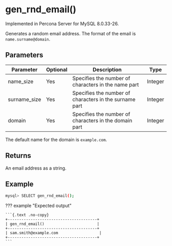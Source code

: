 # gen_rnd_email()

Implemented in Percona Server for MySQL 8.0.33-26.

Generates a random email address. The format of the email is `name.surname@domain`. 

## Parameters

| Parameter | Optional | Description | Type |
| --- | --- | --- | --- |
| name_size | Yes | Specifies the number of characters in the name part | Integer |
| surname_size | Yes | Specifies the number of characters in the surname part | Integer |
| domain | Yes | Specifies the number of characters in the domain part | Integer |

The default name for the domain is `example.com`.

## Returns

An email address as a string.

## Example

```{.bash data-prompt="mysql>"}
mysql> SELECT gen_rnd_email();
```

??? example "Expected output"

    ```{.text .no-copy}
    +---------------------------------------+
    | gen_rnd_email()                       |
    +---------------------------------------+
    | sam.smith@example.com                  |
    +---------------------------------------+
    ```
